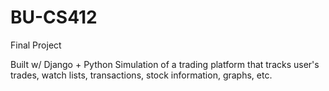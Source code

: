 # BU-CS412

Final Project

Built w/ Django + Python
Simulation of a trading platform that tracks user's trades, watch lists, transactions, stock information, graphs, etc.
